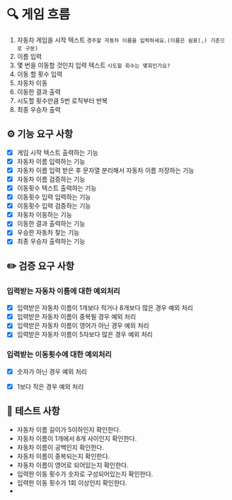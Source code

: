 # 🔍 게임 흐름
1. 자동차 게임을 시작 텍스트 `경주할 자동차 이름을 입력하세요.(이름은 쉼표(,) 기준으로 구분)`
2. 이름 입력
3. 몇 번을 이동할 것인지 입력 텍스트 `시도할 회수는 몇회인가요?`
4. 이동 할 횟수 입력
5. 자동차 이동
6. 이동한 결과 출력
7. 시도할 횟수만큼 5번 로직부터 반복
8. 최종 우승자 출력



## ⚙️ 기능 요구 사항

- [x] 게임 시작 텍스트 출력하는 기능
- [x] 자동차 이름 입력하는 기능
- [x] 자동차 이름 입력 받은 후 문자열 분리해서 자동차 이름 저장하는 기능
- [x] 자동차 이름 검증하는 기능
- [x] 이동횟수 텍스트 출력하는 기능
- [x] 이동횟수 입력 입력하는 기능
- [x] 이동횟수 입력 검증하는 기능
- [x] 자동차 이동하는 기능
- [x] 이동한 결과 출력하는 기능
- [x] 우승한 자동차 찾는 기능
- [x] 최종 우승자 출력하는 기능

## ✏️ 검증 요구 사항
### ️입력받는 자동차 이름에 대한 예외처리
- [x] 입력받은 자동차 이름이 1개보다 적거나 8개보다 많은 경우 예외 처리
- [x] 입력받은 자동차 이름이 중복될 경우 예외 처리
- [x] 입력받은 자동차 이름이 영어가 아닌 경우 예외 처리
- [x] 입력받은 자동차 이름이 5자보다 많은 경우 예외 처리

### 입력받는 이동횟수에 대한 예외처리
- [x] 숫자가 아닌 경우 예외 처리
- [x] 1보다 작은 경우 예외 처리



## 🚨 테스트 사항
- 자동차 이름 길이가 5이하인지 확인한다.
- 자동차 이름이 1개에서 8개 사이인지 확인한다.
- 자동차 이름이 공백인지 확인한다.
- 자동차 이름이 중복되는지 확인한다.
- 자동차 이름이 영어로 되어있는지 확인한다.
- 입력한 이동 횟수가 숫자로 구성되어있는지 확인한다.
- 입력한 이동 횟수가 1회 이상인지 확인한다.
- 